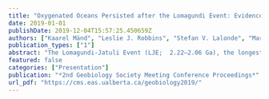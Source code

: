```yaml
---
title: "Oxygenated Oceans Persisted after the Lomagundi Event: Evidence from the Zaonega Formation"
date: 2019-01-01
publishDate: 2019-12-04T15:57:25.450659Z
authors: ["Kaarel Mänd", "Leslie J. Robbins", "Stefan V. Lalonde", "Marie Thoby", "Kärt Paiste", "Timmu Kreitsmann", "Päärn Paiste", "Chris T. Reinhard", "Alexander E. Romashkin", "Kalle Kirsimäe", "Aivo Lepland", "Kurt O. Konhauser"]
publication_types: ["1"]
abstract: "The Lomagundi-Jatuli Event (LJE;  2.22–2.06 Ga), the longest-lived C isotope excursion in Earth’s history, is commonly viewed as associated with increased burial of organic matter that lead to a Paleoproterozoic “Oxygen overshoot” (Bekker & Holland, 2012). The end of the LJE is, conversely, associated with a recovery of anoxic conditions that might have arrested the evolution of complex life for the next billion years. The post-LJE Zaonega Fm. (ZF;  2.0 Ga), an organic matter-rich carbonate-mudstone succession, is a linchpin in the study of Paloeproterozoic redox shifts. Geochemical data from the ZF has often been interpreted as prime evidence for an “O2 crash” (e.g., Scott et al., 2014), despite other authors including the ZF among well-oxygenated LJE-type successions (e.g., Partin et al., 2013). Here, we present trace element analyses from several recent drill cores in the ZF that contain some of the highest Mo, U and Re concentrations reported to date in pre-Neoproterozoic shales (1009 μg g−1; 238 μg g−1; and 516 ng g−1, respectively). These enrichments are most parsimoniously explained through the establishment of an efficient trace metal trap in a highly bio-productive semi-restricted basin that was intermittently, but reliably, connected to a trace metal-rich ocean. Given that U and Re can only accumulate in an oxic water column, these data imply oxic waters overlying continental shelves during the deposition of the ZF and, therefore, undiminished levels of O2 following the LJE. The temporal decoupling between the LJE and the O2 overshoot, in turn, places doubt on our understanding of the mechanisms underlying some of the most profound environmental shifts in the Paleoproterozoic."
featured: false
categories: ["Presentation"]
publication: "*2nd Geobiology Society Meeting Conference Proceedings*"
url_pdf: "https://cms.eas.ualberta.ca/geobiology2019/"
---
```


